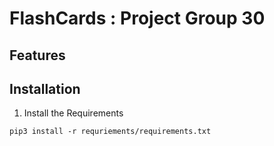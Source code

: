 # FlashCards : Project Group 30


## Features


## Installation
1. Install the Requirements

```pip3 install -r requriements/requirements.txt```